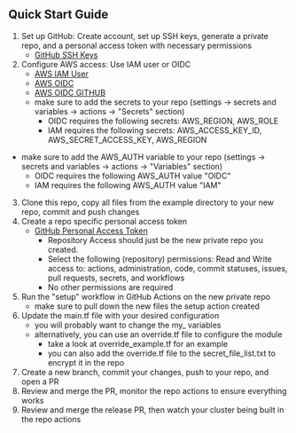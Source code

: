 ## Quick Start Guide

1. Set up GitHub: Create account, set up SSH keys, generate a private repo, and a personal access token with necessary permissions
   - [GitHub SSH Keys](https://docs.github.com/en/github/authenticating-to-github/connecting-to-github-with-ssh)
2. Configure AWS access: Use IAM user or OIDC
   - [AWS IAM User](https://docs.aws.amazon.com/IAM/latest/UserGuide/id_users_create.html)
   - [AWS OIDC](https://docs.aws.amazon.com/IAM/latest/UserGuide/id_roles_providers_create_oidc.html)
   - [AWS OIDC GITHUB](https://docs.github.com/en/actions/deployment/security-hardening-your-deployments/configuring-openid-connect-in-amazon-web-services)
   - make sure to add the secrets to your repo (settings -> secrets and variables -> actions -> "Secrets" section)
     - OIDC requires the following secrets: AWS_REGION, AWS_ROLE
     - IAM requires the following secrets: AWS_ACCESS_KEY_ID, AWS_SECRET_ACCESS_KEY, AWS_REGION
  - make sure to add the AWS_AUTH variable to your repo (settings -> secrets and variables -> actions -> "Variables" section)
    - OIDC requires the following AWS_AUTH value "OIDC"
    - IAM requires the following AWS_AUTH value "IAM"
3. Clone this repo, copy all files from the example directory to your new repo, commit and push changes
4. Create a repo specific personal access token
   - [GitHub Personal Access Token](https://docs.github.com/en/github/authenticating-to-github/creating-a-personal-access-token)
     - Repository Access should just be the new private repo you created.
     - Select the following (repository) permissions: Read and Write access to: actions, administration, code, commit statuses, issues, pull requests, secrets, and workflows
     - No other permissions are required
5. Run the "setup" workflow in GitHub Actions on the new private repo
   - make sure to pull down the new files the setup action created
6. Update the main.tf file with your desired configuration
   - you will probably want to change the my_ variables
   - alternatively, you can use an override.tf file to configure the module
     - take a look at override_example.tf for an example
     - you can also add the override.tf file to the secret_file_list.txt to encrypt it in the repo
7. Create a new branch, commit your changes, push to your repo, and open a PR
8. Review and merge the PR, monitor the repo actions to ensure everything works
9. Review and merge the release PR, then watch your cluster being built in the repo actions
